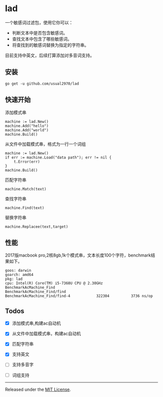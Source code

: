# lad
一个敏感词过滤包，使用它你可以：
* 判断文本中是否包含敏感词。
* 查找文本中包含了哪些敏感词。
* 将查找到的敏感词替换为指定的字符串。

目前支持中英文，后续打算添加对多音词支持。

## 安装
```shell script
go get -u github.com/usual2970/lad  
```

## 快速开始
添加模式串
```golang
machine := lad.New()
machine.Add("hello")
machine.Add("world")
machine.Build()
```

从文件中加载模式串，格式为一行一个词组
```golang
machine := lad.New()
if err := machine.Load("data path"); err != nil {
    t.Error(err)
}
machine.Build()
```

匹配字符串
```golang
machine.Match(text)
```

查找字符串
```golang
machine.Find(text)
```

替换字符串
```golang
machine.Replacee(text,target)
```

## 性能
2017版macbook pro,2核8gb,1k个模式串，文本长度100个字符，benchmark结果如下。
```shell script
goos: darwin
goarch: amd64
pkg: lad
cpu: Intel(R) Core(TM) i5-7360U CPU @ 2.30GHz
BenchmarkAcMachine_Find
BenchmarkAcMachine_Find/find
BenchmarkAcMachine_Find/find-4         	  322304	      3736 ns/op
```


## Todos
- [x] 添加模式串,构建ac自动机
- [x] 从文件中加载模式串，构建ac自动机
- [x] 匹配字符串
- [x] 支持英文
- [ ] 支持多音字
- [ ] 词组支持


<hr>

Released under the [MIT License](LICENSE.txt).  
